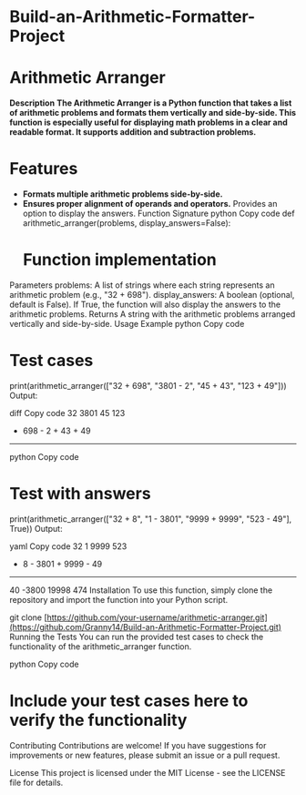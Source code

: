 # Build-an-Arithmetic-Formatter-Project

# Arithmetic Arranger
**Description**
**The Arithmetic Arranger is a Python function that takes a list of arithmetic problems and formats them vertically and side-by-side. This function is especially useful for displaying math problems in a clear and readable format. It supports addition and subtraction problems.**

# Features
- **Formats multiple arithmetic problems side-by-side.**
- **Ensures proper alignment of operands and operators.**
Provides an option to display the answers.
Function Signature
python
Copy code
def arithmetic_arranger(problems, display_answers=False):
    # Function implementation
Parameters
problems: A list of strings where each string represents an arithmetic problem (e.g., "32 + 698").
display_answers: A boolean (optional, default is False). If True, the function will also display the answers to the arithmetic problems.
Returns
A string with the arithmetic problems arranged vertically and side-by-side.
Usage
Example
python
Copy code
# Test cases
print(arithmetic_arranger(["32 + 698", "3801 - 2", "45 + 43", "123 + 49"]))
Output:

diff
Copy code
   32      3801      45      123
+ 698    -    2    + 43    +  49
-----    ------    ----    -----
python
Copy code
# Test with answers
print(arithmetic_arranger(["32 + 8", "1 - 3801", "9999 + 9999", "523 - 49"], True))
Output:

yaml
Copy code
   32         1      9999      523
+   8    - 3801    + 9999    -  49
----    ------    ------    -----
  40     -3800     19998      474
Installation
To use this function, simply clone the repository and import the function into your Python script.

git clone [https://github.com/your-username/arithmetic-arranger.git](https://github.com/Granny14/Build-an-Arithmetic-Formatter-Project.git)
Running the Tests
You can run the provided test cases to check the functionality of the arithmetic_arranger function.

python
Copy code
# Include your test cases here to verify the functionality
Contributing
Contributions are welcome! If you have suggestions for improvements or new features, please submit an issue or a pull request.

License
This project is licensed under the MIT License - see the LICENSE file for details.
